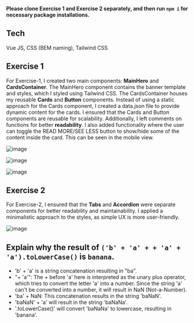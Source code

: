 **Please clone Exercise 1 and Exercise 2 separately, and then run `npm i` for necessary package installations.**

Tech
---
Vue JS, CSS (BEM naming), Tailwind CSS

Exercise 1
---

For Exercise-1, I created two main components: **MainHero** and **CardsContainer**. The MainHero component contains the banner template and styles, which I styled using Tailwind CSS. The CardsContainer houses my reusable **Cards** and **Button** components. Instead of using a static approach for the Cards component, I created a data.json file to provide dynamic content for the cards. I ensured that the Cards and Button components are reusable for scalability. Additionally, I left comments on functions for better **readability**. I also added functionality where the user can toggle the READ MORE/SEE LESS button to show/hide some of the content inside the card. This can be seen in the mobile view.

![image](https://github.com/user-attachments/assets/13f4f1a3-4458-4013-b5c6-d5978a4d942f)

![image](https://github.com/user-attachments/assets/45c4c684-d64e-4656-b9c4-65cff40b3cc7)

![image](https://github.com/user-attachments/assets/5520a48a-8176-4294-bd41-661ff64e7bc8)


Exercise 2
---
For Exercise-2, I ensured that the **Tabs** and **Accordion** were separate components for better readability and maintainability. I applied a minimalistic approach to the styles, as simple UX is more user-friendly.

![image](https://github.com/user-attachments/assets/90c0ac79-3f98-403d-a98d-3b4144a456ab)


Explain why the result of `('b' + 'a' + + 'a' + 'a').toLowerCase()` is `banana`.
---
* 'b' + 'a' is a string concatenation resulting in "ba".
* "+ 'a'": The + before 'a' here is interpreted as the unary plus operator, which tries to convert the letter 'a' into a number. Since the string 'a' can't be converted into a number, it will result in NaN (Not-a-Number).
* 'ba' + NaN: This concatenation results in the string 'baNaN'.
* 'baNaN' + 'a' will result in the string 'baNaNa'.
* '.toLowerCase()' will convert 'baNaNa' to lowercase, resulting in 'banana'.
